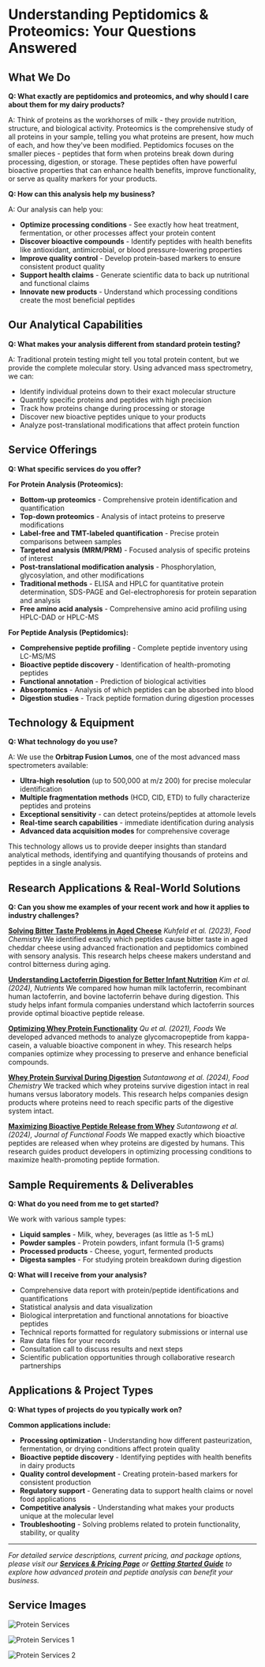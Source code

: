 # Understanding Peptidomics & Proteomics: Your Questions Answered

## What We Do

**Q: What exactly are peptidomics and proteomics, and why should I care about them for my dairy products?**

A: Think of proteins as the workhorses of milk - they provide nutrition, structure, and biological activity. Proteomics is the comprehensive study of all proteins in your sample, telling you what proteins are present, how much of each, and how they've been modified. Peptidomics focuses on the smaller pieces - peptides that form when proteins break down during processing, digestion, or storage. These peptides often have powerful bioactive properties that can enhance health benefits, improve functionality, or serve as quality markers for your products.

**Q: How can this analysis help my business?**

A: Our analysis can help you:
- **Optimize processing conditions** - See exactly how heat treatment, fermentation, or other processes affect your protein content
- **Discover bioactive compounds** - Identify peptides with health benefits like antioxidant, antimicrobial, or blood pressure-lowering properties
- **Improve quality control** - Develop protein-based markers to ensure consistent product quality
- **Support health claims** - Generate scientific data to back up nutritional and functional claims
- **Innovate new products** - Understand which processing conditions create the most beneficial peptides

## Our Analytical Capabilities

**Q: What makes your analysis different from standard protein testing?**

A: Traditional protein testing might tell you total protein content, but we provide the complete molecular story. Using advanced mass spectrometry, we can:
- Identify individual proteins down to their exact molecular structure
- Quantify specific proteins and peptides with high precision
- Track how proteins change during processing or storage
- Discover new bioactive peptides unique to your products
- Analyze post-translational modifications that affect protein function

## Service Offerings

**Q: What specific services do you offer?**

**For Protein Analysis (Proteomics):**
- **Bottom-up proteomics** - Comprehensive protein identification and quantification
- **Top-down proteomics** - Analysis of intact proteins to preserve modifications
- **Label-free and TMT-labeled quantification** - Precise protein comparisons between samples
- **Targeted analysis (MRM/PRM)** - Focused analysis of specific proteins of interest
- **Post-translational modification analysis** - Phosphorylation, glycosylation, and other modifications
- **Traditional methods** - ELISA and HPLC for quantitative protein determination, SDS-PAGE and Gel-electrophoresis for protein separation and analysis
- **Free amino acid analysis** - Comprehensive amino acid profiling using HPLC-DAD or HPLC-MS

**For Peptide Analysis (Peptidomics):**
- **Comprehensive peptide profiling** - Complete peptide inventory using LC-MS/MS
- **Bioactive peptide discovery** - Identification of health-promoting peptides
- **Functional annotation** - Prediction of biological activities
- **Absorptomics** - Analysis of which peptides can be absorbed into blood
- **Digestion studies** - Track peptide formation during digestion processes

## Technology & Equipment

**Q: What technology do you use?**

A: We use the **Orbitrap Fusion Lumos**, one of the most advanced mass spectrometers available:
- **Ultra-high resolution** (up to 500,000 at m/z 200) for precise molecular identification
- **Multiple fragmentation methods** (HCD, CID, ETD) to fully characterize peptides and proteins
- **Exceptional sensitivity** - can detect proteins/peptides at attomole levels
- **Real-time search capabilities** - immediate identification during analysis
- **Advanced data acquisition modes** for comprehensive coverage

This technology allows us to provide deeper insights than standard analytical methods, identifying and quantifying thousands of proteins and peptides in a single analysis.

## Research Applications & Real-World Solutions

**Q: Can you show me examples of your recent work and how it applies to industry challenges?**

**[Solving Bitter Taste Problems in Aged Cheese](link-to-paper)**
*Kuhfeld et al. (2023), Food Chemistry*
We identified exactly which peptides cause bitter taste in aged cheddar cheese using advanced fractionation and peptidomics combined with sensory analysis. This research helps cheese makers understand and control bitterness during aging.

**[Understanding Lactoferrin Digestion for Better Infant Nutrition](link-to-paper)**
*Kim et al. (2024), Nutrients*
We compared how human milk lactoferrin, recombinant human lactoferrin, and bovine lactoferrin behave during digestion. This study helps infant formula companies understand which lactoferrin sources provide optimal bioactive peptide release.

**[Optimizing Whey Protein Functionality](link-to-paper)**
*Qu et al. (2021), Foods*
We developed advanced methods to analyze glycomacropeptide from kappa-casein, a valuable bioactive component in whey. This research helps companies optimize whey processing to preserve and enhance beneficial compounds.

**[Whey Protein Survival During Digestion](link-to-paper)**
*Sutantawong et al. (2024), Food Chemistry*
We tracked which whey proteins survive digestion intact in real humans versus laboratory models. This research helps companies design products where proteins need to reach specific parts of the digestive system intact.

**[Maximizing Bioactive Peptide Release from Whey](link-to-paper)**
*Sutantawong et al. (2024), Journal of Functional Foods*
We mapped exactly which bioactive peptides are released when whey proteins are digested by humans. This research guides product developers in optimizing processing conditions to maximize health-promoting peptide formation.

## Sample Requirements & Deliverables

**Q: What do you need from me to get started?**

We work with various sample types:
- **Liquid samples** - Milk, whey, beverages (as little as 1-5 mL)
- **Powder samples** - Protein powders, infant formula (1-5 grams)
- **Processed products** - Cheese, yogurt, fermented products
- **Digesta samples** - For studying protein breakdown during digestion

**Q: What will I receive from your analysis?**

- Comprehensive data report with protein/peptide identifications and quantifications
- Statistical analysis and data visualization
- Biological interpretation and functional annotations for bioactive peptides
- Technical reports formatted for regulatory submissions or internal use
- Raw data files for your records
- Consultation call to discuss results and next steps
- Scientific publication opportunities through collaborative research partnerships

## Applications & Project Types

**Q: What types of projects do you typically work on?**

**Common applications include:**
- **Processing optimization** - Understanding how different pasteurization, fermentation, or drying conditions affect protein quality
- **Bioactive peptide discovery** - Identifying peptides with health benefits in dairy products
- **Quality control development** - Creating protein-based markers for consistent production
- **Regulatory support** - Generating data to support health claims or novel food applications
- **Competitive analysis** - Understanding what makes your products unique at the molecular level
- **Troubleshooting** - Solving problems related to protein functionality, stability, or quality

---

*For detailed service descriptions, current pricing, and package options, please visit our **[Services & Pricing Page](services_pricing_page.md)** or **[Getting Started Guide](getting_started_page.md)** to explore how advanced protein and peptide analysis can benefit your business.*

## Service Images

![Protein Services](protein_services.png)

![Protein Services 1](protein_services1.png)

![Protein Services 2](protein_services2.png)